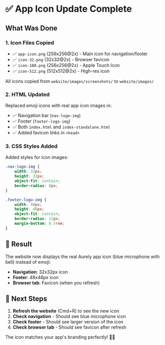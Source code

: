 # ✅ App Icon Update Complete

## What Was Done

### 1. Icon Files Copied
- ✅ `app-icon.png` (256x256@2x) - Main icon for navigation/footer
- ✅ `icon-32.png` (32x32@2x) - Browser favicon
- ✅ `icon-180.png` (256x256@2x) - Apple Touch Icon
- ✅ `icon-512.png` (512x512@2x) - High-res icon

All icons copied from `website/images/screenshots/` to `website/images/`

### 2. HTML Updated
Replaced emoji icons with real app icon images in:
- ✅ Navigation bar (`nav-logo-img`)
- ✅ Footer (`footer-logo-img`)
- ✅ Both `index.html` and `index-standalone.html`
- ✅ Added favicon links in `<head>`

### 3. CSS Styles Added
Added styles for icon images:
```css
.nav-logo-img {
    width: 32px;
    height: 32px;
    object-fit: contain;
    border-radius: 8px;
}

.footer-logo-img {
    width: 48px;
    height: 48px;
    object-fit: contain;
    border-radius: 12px;
    margin-bottom: 0.5rem;
}
```

## 🎯 Result

The website now displays the real Aurely app icon (blue microphone with bell) instead of emoji:
- **Navigation**: 32x32px icon
- **Footer**: 48x48px icon
- **Browser tab**: Favicon (when you refresh)

## 🚀 Next Steps

1. **Refresh the website** (Cmd+R) to see the new icon
2. **Check navigation** - Should see blue microphone icon
3. **Check footer** - Should see larger version of the icon
4. **Check browser tab** - Should see favicon after refresh

The icon matches your app's branding perfectly! 🎤🔔
